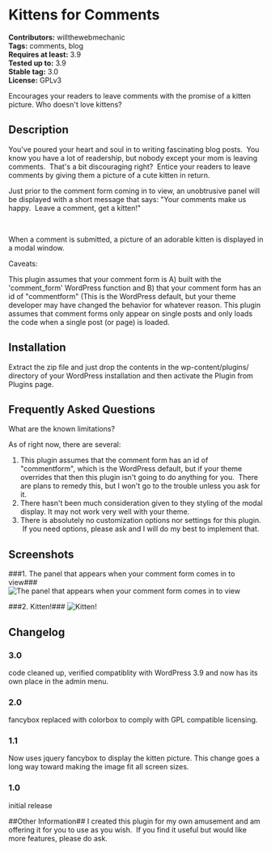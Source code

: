 # Kittens for Comments #
**Contributors:** willthewebmechanic  
**Tags:** comments, blog  
**Requires at least:** 3.9  
**Tested up to:** 3.9  
**Stable tag:** 3.0  
**License:** GPLv3  

Encourages your readers to leave comments with the promise of a kitten picture.  Who doesn't love kittens?

## Description ##

You've poured your heart and soul in to writing fascinating blog posts.  You know you have a lot of readership, but nobody except your mom is leaving comments.  That's a bit discouraging right?  Entice your readers to leave comments by giving them a picture of a cute kitten in return.

Just prior to the comment form coming in to view, an unobtrusive panel will be displayed with a short message that says: "Your comments make us happy.  Leave a comment, get a kitten!"

 

When a comment is submitted, a picture of an adorable kitten is displayed in a modal window.

Caveats:

This plugin assumes that your comment form is A) built with the 'comment_form' WordPress function and B) that your comment form has an id of "commentform" (This is the WordPress default, but your theme developer may have changed the behavior for whatever reason.
This plugin assumes that comment forms only appear on single posts and only loads the code when a single post (or page) is loaded.
 

## Installation ##

Extract the zip file and just drop the contents in the wp-content/plugins/ directory of your WordPress installation and then activate the Plugin from Plugins page.
## Frequently Asked Questions ##

What are the known limitations?

As of right now, there are several:

1.  This plugin assumes that the comment form has an id of "commentform", which is the WordPress default, but if your theme overrides that then this plugin isn't going to do anything for you.  There are plans to remedy this, but I won't go to the trouble unless you ask for it.
2.  There hasn't been much consideration given to they styling of the modal display.  It may not work very well with your theme.
3.  There is absolutely no customization options nor settings for this plugin.  If you need options, please ask and I will do my best to implement that.
## Screenshots ##

###1. The panel that appears when your comment form comes in to view###
![The panel that appears when your comment form comes in to view](http://s-plugins.wordpress.org/kittens-for-comments/trunk/screenshot-1.png)


###2. Kitten!###
![Kitten!](http://s-plugins.wordpress.org/kittens-for-comments/trunk/screenshot-2.png)


## Changelog ##
### 3.0 ###
code cleaned up, verified compatiblity with WordPress 3.9 and now has its own place in the admin menu.
### 2.0 ###
fancybox replaced with colorbox to comply with GPL compatible licensing.
### 1.1 ###
Now uses jquery fancybox to display the kitten picture. This change goes a long way toward making the image fit all screen sizes.
### 1.0 ###
initial release

##Other Information##
I created this plugin for my own amusement and am offering it for you to use as you wish.  If you find it useful but would like more features, please do ask.
